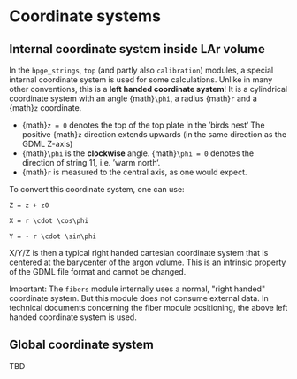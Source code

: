 # Coordinate systems

## Internal coordinate system inside LAr volume

In the `hpge_strings`, `top` (and partly also `calibration`) modules, a special
internal coordinate system is used for some calculations. Unlike in many other
conventions, this is a **left handed coordinate system**! It is a cylindrical
coordinate system with an angle {math}`\phi`, a radius {math}`r` and a {math}`z`
coordinate.

- {math}`z = 0` denotes the top of the top plate in the ’birds nest‘ The
  positive {math}`z` direction extends upwards (in the same direction as the
  GDML Z-axis)
- {math}`\phi` is the **clockwise** angle. {math}`\phi = 0` denotes the
  direction of string 11, i.e. ’warm north‘.
- {math}`r` is measured to the central axis, as one would expect.

To convert this coordinate system, one can use:

```{math}
Z = z + z0

X = r \cdot \cos\phi

Y = - r \cdot \sin\phi
```

X/Y/Z is then a typical right handed cartesian coordinate system that is
centered at the barycenter of the argon volume. This is an intrinsic property of
the GDML file format and cannot be changed.

Important: The `fibers` module internally uses a normal, "right handed"
coordinate system. But this module does not consume external data. In technical
documents concerning the fiber module positioning, the above left handed
coordinate system is used.

## Global coordinate system

TBD
